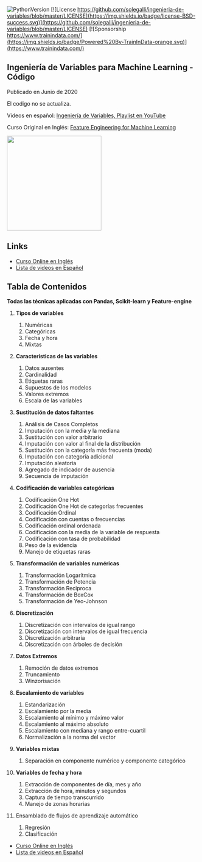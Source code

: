 ﻿![PythonVersion](https://img.shields.io/badge/python-3.6%20|3.7%20|%203.8%20|%203.9-success)
[![License https://github.com/solegalli/ingenieria-de-variables/blob/master/LICENSE](https://img.shields.io/badge/license-BSD-success.svg)](https://github.com/solegalli/ingenieria-de-variables/blob/master/LICENSE)
[![Sponsorship https://www.trainindata.com/](https://img.shields.io/badge/Powered%20By-TrainInData-orange.svg)](https://www.trainindata.com/)

## Ingeniería de Variables para Machine Learning - Código

Publicado en Junio de 2020

El codigo no se actualiza.

Videos en español: [Ingeniería de Variables, Playlist en YouTube](https://www.youtube.com/watch?v=fmAUVceuQu4&list=PL_7uaHXkQmKU6JyThyqyUUZdCYqJJ9SeO)

Curso Original en Inglés: [Feature Engineering for Machine Learning](https://www.trainindata.com/p/feature-engineering-for-machine-learning)

[<img src="./trainindata.png" width="248">](https://www.trainindata.com/?lang=es)


## Links

- [Curso Online en Inglés](https://www.trainindata.com/p/feature-engineering-for-machine-learning)
- [Lista de videos en Español](https://www.youtube.com/watch?v=fmAUVceuQu4&list=PL_7uaHXkQmKU6JyThyqyUUZdCYqJJ9SeO)


## Tabla de Contenidos

**Todas las técnicas aplicadas con Pandas, Scikit-learn y Feature-engine**

1. **Tipos de variables**
	1. Numéricas
	2. Categóricas
	3. Fecha y hora
	4. Mixtas

2. **Características de las variables**
	1. Datos ausentes 
	2. Cardinalidad
	3. Etiquetas raras
	4. Supuestos de los modelos
	5. Valores extremos
	6. Escala de las variables

3. **Sustitución de datos faltantes**
	1. Análisis de Casos Completos
	2. Imputación con la media y la mediana
	3. Sustitución con valor arbitrario
	4. Imputación con valor al final de la distribución
	5. Sustitución con la categoría más frecuenta (moda)
	7. Imputación con categoría adicional
	8. Imputación aleatoria
	9. Agregado de indicador de ausencia
	11. Secuencia de imputación


4. **Codificación de variables categóricas**
	1. Codificación One Hot
	2. Codificación One Hot de categorías frecuentes
	3. Codificación Ordinal
	4. Codificación con cuentas o frecuencias
	5. Codificación ordinal ordenada
	6. Codificación con la media de la variable de respuesta
	7. Codificación con tasa de probabilidad
	8. Peso de la evidencia
	9. Manejo de etiquetas raras

5. **Transformación de variables numéricas**
	1. Transformación Logarítmica
	2. Transformación de Potencia
	3. Transformación Reciproca
	4. Transformación de BoxCox
	5. Transformación de Yeo-Johnson

6. **Discretización**
	1. Discretización con intervalos de igual rango 
	2. Discretización con intervalos de igual frecuencia
	3. Discretización arbitraria
	4. Discretización con árboles de decisión

7. **Datos Extremos**
	1. Remoción de datos extremos
	2. Truncamiento 
	3. Winzorisación

8. **Escalamiento de variables**
	1. Estandarización
	2. Escalamiento por la media
	3. Escalamiento al mínimo y máximo valor
	4. Escalamiento al máximo absoluto
	5. Escalamiento con mediana y rango entre-cuartil
	6. Normalización a la norma del vector

9. **Variables mixtas**
	1. Separación en componente numérico y componente categórico

10. **Variables de fecha y hora**
	1. Extracción de componentes de día, mes y año
	2. Extracción de hora, minutos y segundos
	3. Captura de tiempo transcurrido
	4. Manejo de zonas horarias

11. Ensamblado de flujos de aprendizaje automático
	1. Regresión
	2. Clasificación

- [Curso Online en Inglés](https://www.trainindata.com/p/feature-engineering-for-machine-learning)
- [Lista de videos en Español](https://www.youtube.com/watch?v=fmAUVceuQu4&list=PL_7uaHXkQmKU6JyThyqyUUZdCYqJJ9SeO)
